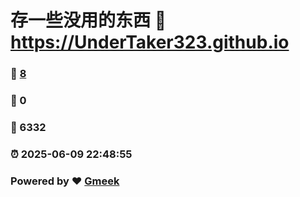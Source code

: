 # 存一些没用的东西 :link: https://UnderTaker323.github.io 
### :page_facing_up: [8](https://UnderTaker323.github.io/tag.html) 
### :speech_balloon: 0 
### :hibiscus: 6332 
### :alarm_clock: 2025-06-09 22:48:55 
### Powered by :heart: [Gmeek](https://github.com/Meekdai/Gmeek)
